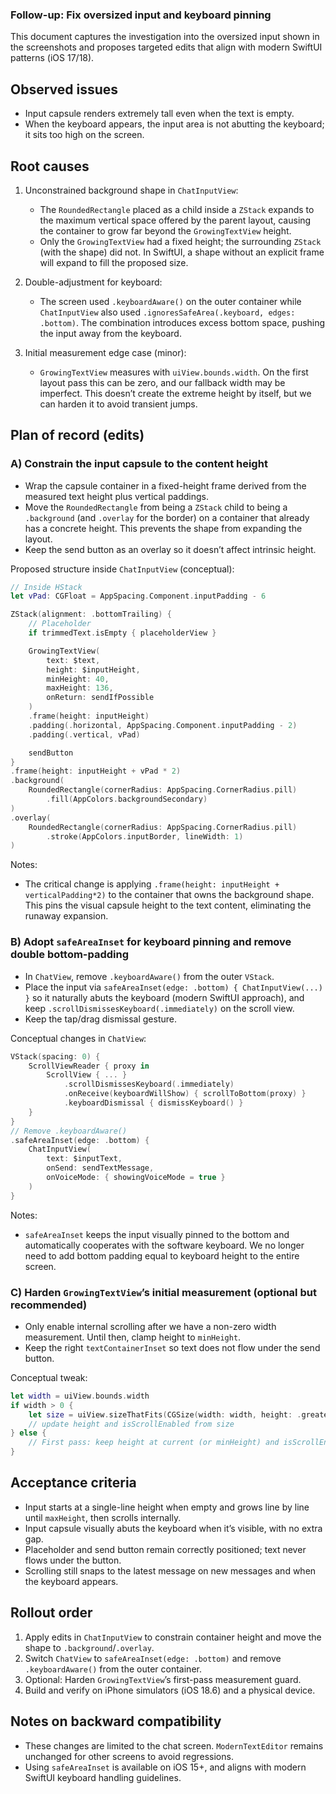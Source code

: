### Follow-up: Fix oversized input and keyboard pinning

This document captures the investigation into the oversized input shown in the screenshots and proposes targeted edits that align with modern SwiftUI patterns (iOS 17/18).

## Observed issues

- Input capsule renders extremely tall even when the text is empty.
- When the keyboard appears, the input area is not abutting the keyboard; it sits too high on the screen.

## Root causes

1) Unconstrained background shape in `ChatInputView`:
   - The `RoundedRectangle` placed as a child inside a `ZStack` expands to the maximum vertical space offered by the parent layout, causing the container to grow far beyond the `GrowingTextView` height.
   - Only the `GrowingTextView` had a fixed height; the surrounding `ZStack` (with the shape) did not. In SwiftUI, a shape without an explicit frame will expand to fill the proposed size.

2) Double-adjustment for keyboard:
   - The screen used `.keyboardAware()` on the outer container while `ChatInputView` also used `.ignoresSafeArea(.keyboard, edges: .bottom)`. The combination introduces excess bottom space, pushing the input away from the keyboard.

3) Initial measurement edge case (minor):
   - `GrowingTextView` measures with `uiView.bounds.width`. On the first layout pass this can be zero, and our fallback width may be imperfect. This doesn’t create the extreme height by itself, but we can harden it to avoid transient jumps.

## Plan of record (edits)

### A) Constrain the input capsule to the content height

- Wrap the capsule container in a fixed-height frame derived from the measured text height plus vertical paddings.
- Move the `RoundedRectangle` from being a `ZStack` child to being a `.background` (and `.overlay` for the border) on a container that already has a concrete height. This prevents the shape from expanding the layout.
- Keep the send button as an overlay so it doesn’t affect intrinsic height.

Proposed structure inside `ChatInputView` (conceptual):

```swift
// Inside HStack
let vPad: CGFloat = AppSpacing.Component.inputPadding - 6

ZStack(alignment: .bottomTrailing) {
    // Placeholder
    if trimmedText.isEmpty { placeholderView }

    GrowingTextView(
        text: $text,
        height: $inputHeight,
        minHeight: 40,
        maxHeight: 136,
        onReturn: sendIfPossible
    )
    .frame(height: inputHeight)
    .padding(.horizontal, AppSpacing.Component.inputPadding - 2)
    .padding(.vertical, vPad)

    sendButton
}
.frame(height: inputHeight + vPad * 2)
.background(
    RoundedRectangle(cornerRadius: AppSpacing.CornerRadius.pill)
        .fill(AppColors.backgroundSecondary)
)
.overlay(
    RoundedRectangle(cornerRadius: AppSpacing.CornerRadius.pill)
        .stroke(AppColors.inputBorder, lineWidth: 1)
)
```

Notes:
- The critical change is applying `.frame(height: inputHeight + verticalPadding*2)` to the container that owns the background shape. This pins the visual capsule height to the text content, eliminating the runaway expansion.

### B) Adopt `safeAreaInset` for keyboard pinning and remove double bottom-padding

- In `ChatView`, remove `.keyboardAware()` from the outer `VStack`.
- Place the input via `safeAreaInset(edge: .bottom) { ChatInputView(...) }` so it naturally abuts the keyboard (modern SwiftUI approach), and keep `.scrollDismissesKeyboard(.immediately)` on the scroll view.
- Keep the tap/drag dismissal gesture.

Conceptual changes in `ChatView`:

```swift
VStack(spacing: 0) {
    ScrollViewReader { proxy in
        ScrollView { ... }
            .scrollDismissesKeyboard(.immediately)
            .onReceive(keyboardWillShow) { scrollToBottom(proxy) }
            .keyboardDismissal { dismissKeyboard() }
    }
}
// Remove .keyboardAware()
.safeAreaInset(edge: .bottom) {
    ChatInputView(
        text: $inputText,
        onSend: sendTextMessage,
        onVoiceMode: { showingVoiceMode = true }
    )
}
```

Notes:
- `safeAreaInset` keeps the input visually pinned to the bottom and automatically cooperates with the software keyboard. We no longer need to add bottom padding equal to keyboard height to the entire screen.

### C) Harden `GrowingTextView`’s initial measurement (optional but recommended)

- Only enable internal scrolling after we have a non-zero width measurement. Until then, clamp height to `minHeight`.
- Keep the right `textContainerInset` so text does not flow under the send button.

Conceptual tweak:

```swift
let width = uiView.bounds.width
if width > 0 {
    let size = uiView.sizeThatFits(CGSize(width: width, height: .greatestFiniteMagnitude))
    // update height and isScrollEnabled from size
} else {
    // First pass: keep height at current (or minHeight) and isScrollEnabled = false
}
```

## Acceptance criteria

- Input starts at a single-line height when empty and grows line by line until `maxHeight`, then scrolls internally.
- Input capsule visually abuts the keyboard when it’s visible, with no extra gap.
- Placeholder and send button remain correctly positioned; text never flows under the button.
- Scrolling still snaps to the latest message on new messages and when the keyboard appears.

## Rollout order

1. Apply edits in `ChatInputView` to constrain container height and move the shape to `.background`/`.overlay`.
2. Switch `ChatView` to `safeAreaInset(edge: .bottom)` and remove `.keyboardAware()` from the outer container.
3. Optional: Harden `GrowingTextView`’s first-pass measurement guard.
4. Build and verify on iPhone simulators (iOS 18.6) and a physical device.

## Notes on backward compatibility

- These changes are limited to the chat screen. `ModernTextEditor` remains unchanged for other screens to avoid regressions.
- Using `safeAreaInset` is available on iOS 15+, and aligns with modern SwiftUI keyboard handling guidelines.


